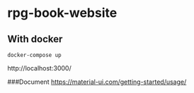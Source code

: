# rpg-book-website

## With docker
```
docker-compose up
```

http://localhost:3000/

###Document
https://material-ui.com/getting-started/usage/